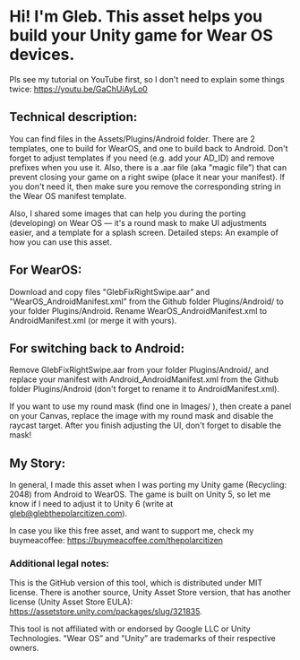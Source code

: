 # Hi! I'm Gleb. This asset helps you build your Unity game for Wear OS devices. 

Pls see my tutorial on YouTube first, so I don't need to explain some things twice: https://youtu.be/GaChUiAyLo0

## Technical description:
You can find files in the Assets/Plugins/Android folder. There are 2 templates, one to build for WearOS, and one to build back to Android. Don't forget to adjust templates if you need (e.g. add your AD_ID) and remove prefixes when you use it. Also, there is a .aar file (aka "magic file”) that can prevent closing your game on a right swipe (place it near your manifest). If you don't need it, then make sure you remove the corresponding string in the Wear OS manifest template.

Also, I shared some images that can help you during the porting (developing) on Wear OS — it's a round mask to make UI adjustments easier, and a template for a splash screen.
Detailed steps:
An example of how you can use this asset.

## For WearOS:
Download and copy files "GlebFixRightSwipe.aar” and "WearOS_AndroidManifest.xml” from the Github folder Plugins/Android/ to your folder Plugins/Android.
Rename WearOS_AndroidManifest.xml to AndroidManifest.xml (or merge it with yours).

## For switching back to Android:
Remove GlebFixRightSwipe.aar from your folder Plugins/Android/, and replace your manifest with Android_AndroidManifest.xml from the Github folder Plugins/Android (don't forget to rename it to AndroidManifest.xml).

If you want to use my round mask (find one in Images/ ), then create a panel on your Canvas, replace the image with my round mask and disable the raycast target.
After you finish adjusting the UI, don't forget to disable the mask!

## My Story:
In general, I made this asset when I was porting my Unity game (Recycling: 2048) from Android to WearOS. The game is built on Unity 5, so let me know if I need to adjust it to Unity 6 (write at gleb@glebthepolarcitizen.com). 

In case you like this free asset, and want to support me, check my buymeacoffee: https://buymeacoffee.com/thepolarcitizen

### Additional legal notes:
This is the GitHub version of this tool, which is distributed under MIT license. There is another source, Unity Asset Store version, that has another license (Unity Asset Store EULA): https://assetstore.unity.com/packages/slug/321835.

This tool is not affiliated with or endorsed by Google LLC or Unity Technologies. "Wear OS” and "Unity” are trademarks of their respective owners.
